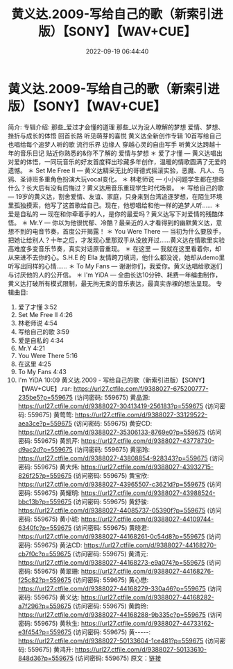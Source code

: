 ﻿---
title: 黄义达.2009-写给自己的歌（新索引进版）【SONY】【WAV+CUE】
date: 2022-09-19 06:44:40
categories: WAV车载音乐、镜像
tags: 华语中文
---
# 黄义达.2009-写给自己的歌（新索引进版）【SONY】【WAV+CUE】

简介:
专辑介绍:
那些_爱过才会懂的道理 那些_以为没人暸解的梦想
爱情、梦想、挫折与成长的体悟
回首长路 听见萌芽的喜悦
黄义达全新创作专辑
10首写给自己
也唱给每个追梦人听的歌
流行乐界 边缘人 穿越心灵的自由写手 听黄义达跨越十年的音乐日记
贴近你熟悉的&你不了解的 爱情与梦想
＊ 爱了才懂 — 黄义达唱出对爱的体悟，一同玩音乐的好友首度释出珍藏多年创作，温暖的情歌圆满了无爱的遗憾。
＊ Set Me Free II —
黄义达精采无比的哥德式摇滚实验，恶魔、凡人、乌鸦、圣诗班多重角色扮演大玩vocal变化。
＊ 林老师说 — 小小问题学生都在想些什么？长大后有没有后悔过？黄义达用音乐重现学生时代场景。
＊ 写给自己的歌 —
19岁的黄义达，割舍爱情、友谊、家庭，只身来到台湾追逐梦想，在陌生环境里孤独摸索，他写了这首歌给自己。现在，他想唱给和他一样的追梦人听……
＊ 爱是自私的 — 现在和你牵着手的人，是你的最爱吗？黄义达写下对爱情的残酷体悟。
＊ Mr.Y — 你以为他很忧郁、冷酷？最亲近的人才看得到的幽默黄义达，意想不到的电音节奏，首度公开揭露！
＊ You Were There —
当初为什么要放手，把她让给别人？十年之后，才发现心里那双手从没放开过……黄义达在情歌里实验高难度多变音乐节奏，真实对话原音重现。
＊ 在这里 — 我就在这里看着你，却从来进不去你的心。S.H.E 的 Ella
友情跨刀填词，他什么都没说，她却从demo里听写出同样的心情……
＊ To My Fans — 谢谢你们，我爱你。黄义达唱给歌迷们与讨厌他的人的公开信。
＊ I'm YiDA —
全曲长达10分钟、耗费一年编曲制作，黄义达打破所有模式限制，最无拘无束的音乐表达，最真实赤裸的想法呈现。
专辑曲目:
01. 爱了才懂 3:52
02. Set Me Free II 4:26
03. 林老师说 4:54
04. 写给自己的歌 3:59
05. 爱是自私的 4:34
06. Mr.Y 4:21
07. You Were There 5:16
08. 在这里 4:25
09. To My Fans 4:43
10. I'm YiDA 10:09
黄义达.2009 -
写给自己的歌（新索引进版）【SONY】【WAV+CUE】.rar: https://url27.ctfile.com/f/9388027-675200777-235be5?p=559675
(访问密码: 559675)
黄品源: https://url27.ctfile.com/d/9388027-30413419-256183?p=559675
(访问密码: 559675)
黄莺莺: https://url27.ctfile.com/d/9388027-33129522-aea3ce?p=559675
(访问密码: 559675)
黄安CD: https://url27.ctfile.com/d/9388027-35306133-8769e0?p=559675
(访问密码: 559675)
黄凯芹: https://url27.ctfile.com/d/9388027-43778730-d9ac2d?p=559675
(访问密码: 559675)
黄丽玲: https://url27.ctfile.com/d/9388027-43808854-928343?p=559675
(访问密码: 559675)
黄大炜: https://url27.ctfile.com/d/9388027-43932715-826f25?p=559675
(访问密码: 559675)
黄宝欣: https://url27.ctfile.com/d/9388027-43965507-c3621d?p=559675
(访问密码: 559675)
黄耀明: https://url27.ctfile.com/d/9388027-43988524-bbc13b?p=559675
(访问密码: 559675)
黄舒骏: https://url27.ctfile.com/d/9388027-44085737-05390f?p=559675
(访问密码: 559675)
黄小琥: https://url27.ctfile.com/d/9388027-44109744-6340fc?p=559675
(访问密码: 559675)
黄晓君: https://url27.ctfile.com/d/9388027-44168261-0c54d8?p=559675
(访问密码: 559675)
黄沾CD: https://url27.ctfile.com/d/9388027-44168270-cb7f0c?p=559675
(访问密码: 559675)
黄清元: https://url27.ctfile.com/d/9388027-44168273-e9a074?p=559675
(访问密码: 559675)
黄翠珊: https://url27.ctfile.com/d/9388027-44168276-f25c82?p=559675
(访问密码: 559675)
黄心懋: https://url27.ctfile.com/d/9388027-44168279-330a46?p=559675
(访问密码: 559675)
黄义达: https://url27.ctfile.com/d/9388027-44168282-a7f296?p=559675
(访问密码: 559675)
黄韵玲: https://url27.ctfile.com/d/9388027-44168288-9b335c?p=559675
(访问密码: 559675)
黄秋生: https://url27.ctfile.com/d/9388027-44733162-e3f454?p=559675
(访问密码: 559675)
黄-----: https://url27.ctfile.com/d/9388027-50133604-1ce481?p=559675
(访问密码: 559675)
黄鸿升: https://url27.ctfile.com/d/9388027-50133610-848d36?p=559675
(访问密码: 559675)
原文：[链接](https://blog.sina.com.cn/s/blog_1647c7e7601030zhb.html)